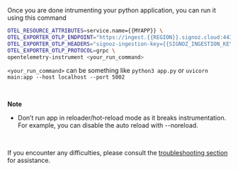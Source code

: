 Once you are done intrumenting your python application, you can run it using this command

```bash
OTEL_RESOURCE_ATTRIBUTES=service.name={{MYAPP}} \
OTEL_EXPORTER_OTLP_ENDPOINT="https://ingest.{{REGION}}.signoz.cloud:443" \
OTEL_EXPORTER_OTLP_HEADERS="signoz-ingestion-key={{SIGNOZ_INGESTION_KEY}}" \
OTEL_EXPORTER_OTLP_PROTOCOL=grpc \
opentelemetry-instrument <your_run_command>
```

`<your_run_command>` can be something like `python3 app.py` or `uvicorn main:app --host localhost --port 5002`

&nbsp;

**Note**
- Don’t run app in reloader/hot-reload mode as it breaks instrumentation. For example, you can disable the auto reload with --noreload.

&nbsp;

If you encounter any difficulties, please consult the [troubleshooting section](https://signoz.io/docs/instrumentation/fastapi/#troubleshooting-your-installation) for assistance.